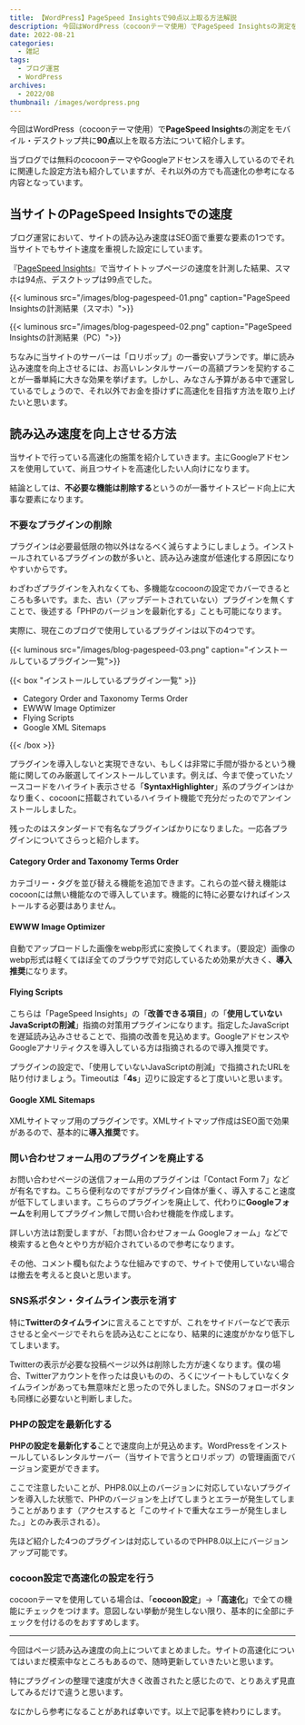 ```yaml
---
title: 【WordPress】PageSpeed Insightsで90点以上取る方法解説
description: 今回はWordPress（cocoonテーマ使用）でPageSpeed Insightsの測定をモバイル・デスクトップ共に90点以上を取る方法について紹介します。
date: 2022-08-21
categories: 
  - 雑記
tags: 
  - ブログ運営
  - WordPress
archives: 
  - 2022/08
thumbnail: /images/wordpress.png
---
```


今回はWordPress（cocoonテーマ使用）で**PageSpeed Insights**の測定をモバイル・デスクトップ共に**90点**以上を取る方法について紹介します。

当ブログでは無料のcocoonテーマやGoogleアドセンスを導入しているのでそれに関連した設定方法も紹介していますが、それ以外の方でも高速化の参考になる内容となっています。

## 当サイトのPageSpeed Insightsでの速度

ブログ運営において、サイトの読み込み速度はSEO面で重要な要素の1つです。当サイトでもサイト速度を重視した設定にしています。

『[PageSpeed Insights](https://pagespeed.web.dev/?hl=ja)』で当サイトトップページの速度を計測した結果、スマホは94点、デスクトップは99点でした。

{{< luminous src="/images/blog-pagespeed-01.png" caption="PageSpeed Insightsの計測結果（スマホ）">}}

{{< luminous src="/images/blog-pagespeed-02.png" caption="PageSpeed Insightsの計測結果（PC）">}}

ちなみに当サイトのサーバーは「ロリポップ」の一番安いプランです。単に読み込み速度を向上させるには、お高いレンタルサーバーの高額プランを契約することが一番単純に大きな効果を挙げます。しかし、みなさん予算がある中で運営しているでしょうので、それ以外でお金を掛けずに高速化を目指す方法を取り上げたいと思います。

## 読み込み速度を向上させる方法

当サイトで行っている高速化の施策を紹介していきます。主にGoogleアドセンスを使用していて、尚且つサイトを高速化したい人向けになります。

結論としては、**不必要な機能は削除する**というのが一番サイトスピード向上に大事な要素になります。

### 不要なプラグインの削除

プラグインは必要最低限の物以外はなるべく減らすようにしましょう。インストールされているプラグインの数が多いと、読み込み速度が低速化する原因になりやすいからです。

わざわざプラグインを入れなくても、多機能なcocoonの設定でカバーできるところも多いです。また、古い（アップデートされていない）プラグインを無くすことで、後述する「PHPのバージョンを最新化する」ことも可能になります。

実際に、現在このブログで使用しているプラグインは以下の4つです。

{{< luminous src="/images/blog-pagespeed-03.png" caption="インストールしているプラグイン一覧">}}

{{< box "インストールしているプラグイン一覧" >}}
<ul>
<li>Category Order and Taxonomy Terms Order</li>
<li>EWWW Image Optimizer</li>
<li>Flying Scripts</li>
<li>Google XML Sitemaps</li>
</ul>
{{< /box >}}

プラグインを導入しないと実現できない、もしくは非常に手間が掛かるという機能に関してのみ厳選してインストールしています。例えば、今まで使っていたソースコードをハイライト表示させる「**SyntaxHighlighter**」系のプラグインはかなり重く、cocoonに搭載されているハイライト機能で充分だったのでアンインストールしました。

残ったのはスタンダードで有名なプラグインばかりになりました。一応各プラグインについてさらっと紹介します。

#### Category Order and Taxonomy Terms Order

カテゴリー・タグを並び替える機能を追加できます。これらの並べ替え機能はcocoonには無い機能なので導入しています。機能的に特に必要なければインストールする必要はありません。

#### EWWW Image Optimizer

自動でアップロードした画像をwebp形式に変換してくれます。（要設定）画像のwebp形式は軽くてほぼ全てのブラウザで対応しているため効果が大きく、**導入推奨**になります。

#### Flying Scripts

こちらは「PageSpeed Insights」の「**改善できる項目**」の「**使用していないJavaScriptの削減**」指摘の対策用プラグインになります。指定したJavaScriptを遅延読み込みさせることで、指摘の改善を見込めます。GoogleアドセンスやGoogleアナリティクスを導入している方は指摘されるので導入推奨です。

プラグインの設定で、「使用していないJavaScriptの削減」で指摘されたURLを貼り付けましょう。Timeoutは「**4s**」辺りに設定すると丁度いいと思います。

#### Google XML Sitemaps

XMLサイトマップ用のプラグインです。XMLサイトマップ作成はSEO面で効果があるので、基本的に**導入推奨**です。

### 問い合わせフォーム用のプラグインを廃止する

お問い合わせページの送信フォーム用のプラグインは「Contact Form 7」などが有名ですね。こちら便利なのですがプラグイン自体が重く、導入すること速度が低下してしまいます。こちらのプラグインを廃止して、代わりに**Googleフォーム**を利用してプラグイン無しで問い合わせ機能を作成します。

詳しい方法は割愛しますが、「お問い合わせフォーム Googleフォーム」などで検索すると色々とやり方が紹介されているので参考になります。

その他、コメント欄も似たような仕組みですので、サイトで使用していない場合は撤去を考えると良いと思います。

### SNS系ボタン・タイムライン表示を消す

特に**Twitterのタイムライン**に言えることですが、これをサイドバーなどで表示させると全ページでそれらを読み込むことになり、結果的に速度がかなり低下してしまいます。

Twitterの表示が必要な投稿ページ以外は削除した方が速くなります。僕の場合、Twitterアカウントを作ったは良いものの、ろくにツイートもしていなくタイムラインがあっても無意味だと思ったので外しました。SNSのフォローボタンも同様に必要ないと判断しました。

### PHPの設定を最新化する

**PHPの設定を最新化する**ことで速度向上が見込めます。WordPressをインストールしているレンタルサーバー（当サイトで言うとロリポップ）の管理画面でバージョン変更ができます。

ここで注意したいことが、PHP8.0以上のバージョンに対応していないプラグインを導入した状態で、PHPのバージョンを上げてしまうとエラーが発生してしまうことがあります（アクセスすると「このサイトで重大なエラーが発生しました。」とのみ表示される）。

先ほど紹介した4つのプラグインは対応しているのでPHP8.0以上にバージョンアップ可能です。

### cocoon設定で高速化の設定を行う

cocoonテーマを使用している場合は、「**cocoon設定**」→「**高速化**」で全ての機能にチェックをつけます。意図しない挙動が発生しない限り、基本的に全部にチェックを付けるのをおすすめします。

* * *

今回はページ読み込み速度の向上についてまとめました。サイトの高速化についてはいまだ模索中なところもあるので、随時更新していきたいと思います。

特にプラグインの整理で速度が大きく改善されたと感じたので、とりあえず見直してみるだけで違うと思います。

なにかしら参考になることがあれば幸いです。以上で記事を終わりにします。